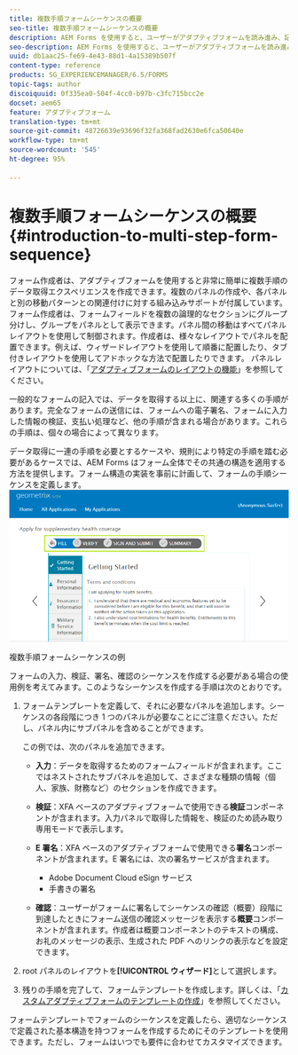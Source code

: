 ```yaml
---
title: 複数手順フォームシーケンスの概要
seo-title: 複数手順フォームシーケンスの概要
description: AEM Forms を使用すると、ユーザーがアダプティブフォームを読み進み、記入する一連のフォームパネルを定義できます。
seo-description: AEM Forms を使用すると、ユーザーがアダプティブフォームを読み進み、記入する一連のフォームパネルを定義できます。
uuid: db1aac25-fe69-4e43-88d1-4a15389b507f
content-type: reference
products: SG_EXPERIENCEMANAGER/6.5/FORMS
topic-tags: author
discoiquuid: 0f335ea0-504f-4cc0-b97b-c3fc715bcc2e
docset: aem65
feature: アダプティブフォーム
translation-type: tm+mt
source-git-commit: 48726639e93696f32fa368fad2630e6fca50640e
workflow-type: tm+mt
source-wordcount: '545'
ht-degree: 95%

---
```



# 複数手順フォームシーケンスの概要{#introduction-to-multi-step-form-sequence}

フォーム作成者は、アダプティブフォームを使用すると非常に簡単に複数手順のデータ取得エクスペリエンスを作成できます。複数のパネルの作成や、各パネルと別の移動パターンとの関連付けに対する組み込みサポートが付属しています。フォーム作成者は、フォームフィールドを複数の論理的なセクションにグループ分けし、グループをパネルとして表示できます。パネル間の移動はすべてパネルレイアウトを使用して制御されます。作成者は、様々なレイアウトでパネルを配置できます。例えば、ウィザードレイアウトを使用して順番に配置したり、タブ付きレイアウトを使用してアドホックな方法で配置したりできます。 パネルレイアウトについては、「[アダプティブフォームのレイアウトの機能](../../forms/using/layout-capabilities-adaptive-forms.md)」を参照してください。

一般的なフォームの記入では、データを取得する以上に、関連する多くの手順があります。完全なフォームの送信には、フォームへの電子署名、フォームに入力した情報の検証、支払い処理など、他の手順が含まれる場合があります。これらの手順は、個々の場合によって異なります。

データ取得に一連の手順を必要とするケースや、規則により特定の手順を踏む必要があるケースでは、AEM Forms はフォーム全体でその共通の構造を適用する方法を提供します。フォーム構造の実装を事前に計画して、フォームの手順シーケンスを定義します。![複数手順フォームシーケンスの例](assets/formpipeline.png)

複数手順フォームシーケンスの例

フォームの入力、検証、署名、確認のシーケンスを作成する必要がある場合の使用例を考えてみます。このようなシーケンスを作成する手順は次のとおりです。

1. フォームテンプレートを定義して、それに必要なパネルを追加します。シーケンスの各段階につき 1 つのパネルが必要なことにご注意ください。ただし、パネル内にサブパネルを含めることができます。

   この例では、次のパネルを追加できます。

   * **入力**：データを取得するためのフォームフィールドが含まれます。ここではネストされたサブパネルを追加して、さまざまな種類の情報（個人、家族、財務など）のセクションを作成できます。

   * **検証**：XFA ベースのアダプティブフォームで使用できる&#x200B;**検証**&#x200B;コンポーネントが含まれます。入力パネルで取得した情報を、検証のため読み取り専用モードで表示します。

   * **E 署名**：XFA ベースのアダプティブフォームで使用できる&#x200B;**署名**&#x200B;コンポーネントが含まれます。E 署名には、次の署名サービスが含まれます。

      * Adobe Document Cloud eSign サービス
      * 手書きの署名
   * **確認**：ユーザーがフォームに署名してシーケンスの確認（概要）段階に到達したときにフォーム送信の確認メッセージを表示する&#x200B;**概要**&#x200B;コンポーネントが含まれます。作成者は概要コンポーネントのテキストの構成、お礼のメッセージの表示、生成された PDF へのリンクの表示などを設定できます。


1. root パネルのレイアウトを&#x200B;**[!UICONTROL ウィザード]**&#x200B;として選択します。
1. 残りの手順を完了して、フォームテンプレートを作成します。詳しくは、「[カスタムアダプティブフォームのテンプレートの作成](../../forms/using/custom-adaptive-forms-templates.md)」を参照してください。

フォームテンプレートでフォームのシーケンスを定義したら、適切なシーケンスで定義された基本構造を持つフォームを作成するためにそのテンプレートを使用できます。ただし、フォームはいつでも要件に合わせてカスタマイズできます。

